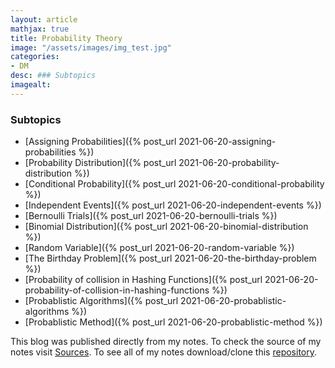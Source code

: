 ```yaml
---
layout: article
mathjax: true
title: Probability Theory
image: "/assets/images/img_test.jpg"
categories:
- DM
desc: ### Subtopics 
imagealt: 
---
```


### Subtopics
- [Assigning Probabilities]({% post_url 2021-06-20-assigning-probabilities %})
- [Probability Distribution]({% post_url 2021-06-20-probability-distribution %})
- [Conditional Probability]({% post_url 2021-06-20-conditional-probability %})
- [Independent Events]({% post_url 2021-06-20-independent-events %})
- [Bernoulli Trials]({% post_url 2021-06-20-bernoulli-trials %})
- [Binomial Distribution]({% post_url 2021-06-20-binomial-distribution %})
- [Random Variable]({% post_url 2021-06-20-random-variable %})
- [The Birthday Problem]({% post_url 2021-06-20-the-birthday-problem %})
- [Probability of collision in Hashing Functions]({% post_url 2021-06-20-probability-of-collision-in-hashing-functions %})
- [Probablistic Algorithms]({% post_url 2021-06-20-probablistic-algorithms %})
- [Probablistic Method]({% post_url 2021-06-20-probablistic-method %})

This blog was published directly from my notes.
To check the source of my notes visit [Sources](sources.html).
To see all of my notes download/clone this [repository](https://github.com/bovem/CS).